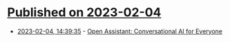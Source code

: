 # [Published on 2023-02-04](index.md)

* [2023-02-04, 14:39:35](https://news.ycombinator.com/item?id=34654809) - [Open Assistant: Conversational AI for Everyone](https://open-assistant.io/)
